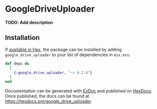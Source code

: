# GoogleDriveUploader

**TODO: Add description**

## Installation

If [available in Hex](https://hex.pm/docs/publish), the package can be installed
by adding `google_drive_uploader` to your list of dependencies in `mix.exs`:

```elixir
def deps do
  [
    {:google_drive_uploader, "~> 0.1.0"}
  ]
end
```

Documentation can be generated with [ExDoc](https://github.com/elixir-lang/ex_doc)
and published on [HexDocs](https://hexdocs.pm). Once published, the docs can
be found at <https://hexdocs.pm/google_drive_uploader>.

